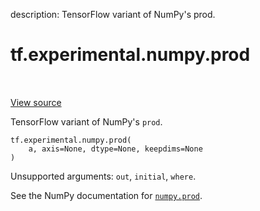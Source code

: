 description: TensorFlow variant of NumPy's prod.

<div itemscope itemtype="http://developers.google.com/ReferenceObject">
<meta itemprop="name" content="tf.experimental.numpy.prod" />
<meta itemprop="path" content="Stable" />
</div>

# tf.experimental.numpy.prod

<!-- Insert buttons and diff -->

<table class="tfo-notebook-buttons tfo-api nocontent" align="left">

</table>

<a target="_blank" href="/code/stable/tensorflow/python/ops/numpy_ops/np_array_ops.py">View source</a>



TensorFlow variant of NumPy's `prod`.

<pre class="devsite-click-to-copy prettyprint lang-py tfo-signature-link">
<code>tf.experimental.numpy.prod(
    a, axis=None, dtype=None, keepdims=None
)
</code></pre>



<!-- Placeholder for "Used in" -->

Unsupported arguments: `out`, `initial`, `where`.

See the NumPy documentation for [`numpy.prod`](https://numpy.org/doc/1.16/reference/generated/numpy.prod.html).